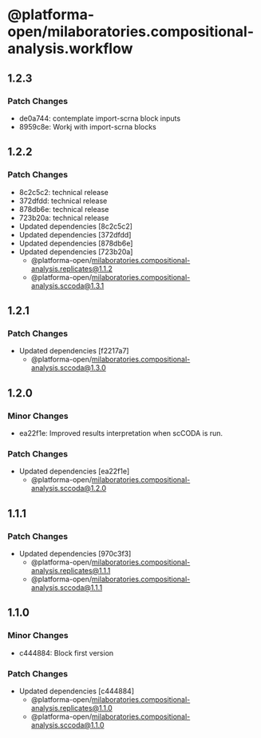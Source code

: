 # @platforma-open/milaboratories.compositional-analysis.workflow

## 1.2.3

### Patch Changes

- de0a744: contemplate import-scrna block inputs
- 8959c8e: Workj with import-scrna blocks

## 1.2.2

### Patch Changes

- 8c2c5c2: technical release
- 372dfdd: technical release
- 878db6e: technical release
- 723b20a: technical release
- Updated dependencies [8c2c5c2]
- Updated dependencies [372dfdd]
- Updated dependencies [878db6e]
- Updated dependencies [723b20a]
  - @platforma-open/milaboratories.compositional-analysis.replicates@1.1.2
  - @platforma-open/milaboratories.compositional-analysis.sccoda@1.3.1

## 1.2.1

### Patch Changes

- Updated dependencies [f2217a7]
  - @platforma-open/milaboratories.compositional-analysis.sccoda@1.3.0

## 1.2.0

### Minor Changes

- ea22f1e: Improved results interpretation when scCODA is run.

### Patch Changes

- Updated dependencies [ea22f1e]
  - @platforma-open/milaboratories.compositional-analysis.sccoda@1.2.0

## 1.1.1

### Patch Changes

- Updated dependencies [970c3f3]
  - @platforma-open/milaboratories.compositional-analysis.replicates@1.1.1
  - @platforma-open/milaboratories.compositional-analysis.sccoda@1.1.1

## 1.1.0

### Minor Changes

- c444884: Block first version

### Patch Changes

- Updated dependencies [c444884]
  - @platforma-open/milaboratories.compositional-analysis.replicates@1.1.0
  - @platforma-open/milaboratories.compositional-analysis.sccoda@1.1.0
